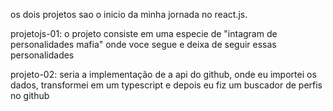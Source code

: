 os dois projetos sao o inicio da minha jornada no react.js.

projetojs-01: o projeto consiste em uma especie de "intagram de personalidades mafia" onde voce segue e deixa de seguir essas personalidades

projeto-02: seria a implementação de a api do github, onde eu importei os dados, transformei em um typescript e depois eu fiz um buscador de perfis no github
